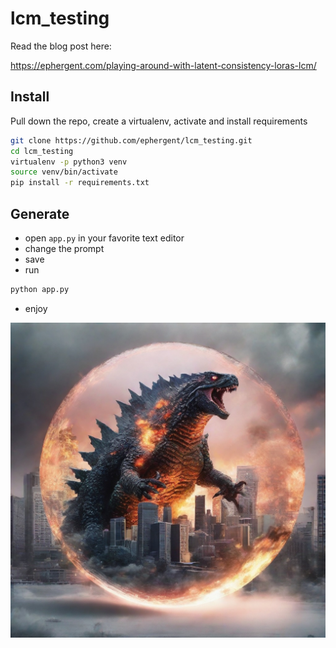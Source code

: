 # lcm_testing

Read the blog post here:

https://ephergent.com/playing-around-with-latent-consistency-loras-lcm/


## Install

Pull down the repo, create a virtualenv, activate and install requirements

```bash
git clone https://github.com/ephergent/lcm_testing.git
cd lcm_testing
virtualenv -p python3 venv
source venv/bin/activate
pip install -r requirements.txt
```

## Generate

- open `app.py` in your favorite text editor
- change the prompt
- save
- run

```python
python app.py
```

- enjoy

![image](godzilla_snow_globe.jpg)
